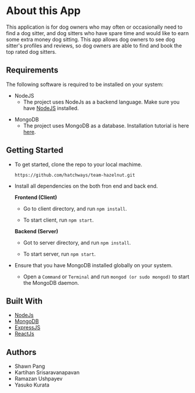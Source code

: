 # About this App 

This application is for dog owners who may often or occasionally need to find a dog sitter,
and dog sitters who have spare time and would like to earn some extra money dog sitting.
This app allows dog owners to see dog sitter's profiles and reviews, so dog owners are able to find and book the top rated dog sitters. 


## Requirements

The following software is required to be installed on your system:

* NodeJS
    * The project uses NodeJs as a backend language. Make sure you have [NodeJS] installed.

[NodeJS]: https://nodejs.org/en/download/    
    
* MongoDB 
    * The project uses MongoDB as a database. Installation tutorial is here [here].

[here]: https://docs.mongodb.com/manual/installation/


## Getting Started 

* To get started, clone the repo to your local machime.

    ```https://github.com/hatchways/team-hazelnut.git```

* Install all dependencies on the both fron end and back end. 

    **Frontend (Client)**

    * Go to client directory, and run `npm install`.

    * To start client, run `npm start`.

    **Backend (Server)**
        
    * Got to server directory, and run `npm install`.

    * To start server, run `npm start`.

* Ensure that you have MongoDB installed globally on your system.

    *  Open a `Command` or `Terminal` and run `mongod (or sudo mongod)` to start 
        the MongoDB daemon.

        

## Built With 

* [NodeJs](https://nodejs.org/en/download/)
* [MongoDB](https://www.mongodb.com/)
* [ExpressJS](https://expressjs.com/)
* [ReactJs](https://reactjs.org/)


## Authors 

* Shawn Pang
* Kartihan Srisaravanapavan
* Ramazan Ushpayev
* Yasuko Kurata

